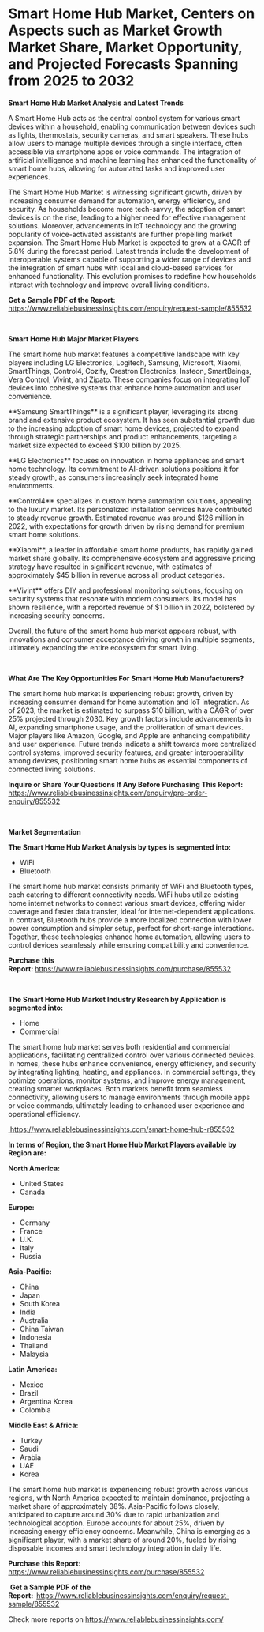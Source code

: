 <p><h1>Smart Home Hub Market, Centers on Aspects such as Market Growth Market Share, Market Opportunity, and Projected Forecasts Spanning from 2025 to 2032</h1></p><p><strong>Smart Home Hub Market Analysis and Latest Trends</strong></p>
<p><p>A Smart Home Hub acts as the central control system for various smart devices within a household, enabling communication between devices such as lights, thermostats, security cameras, and smart speakers. These hubs allow users to manage multiple devices through a single interface, often accessible via smartphone apps or voice commands. The integration of artificial intelligence and machine learning has enhanced the functionality of smart home hubs, allowing for automated tasks and improved user experiences.</p><p>The Smart Home Hub Market is witnessing significant growth, driven by increasing consumer demand for automation, energy efficiency, and security. As households become more tech-savvy, the adoption of smart devices is on the rise, leading to a higher need for effective management solutions. Moreover, advancements in IoT technology and the growing popularity of voice-activated assistants are further propelling market expansion. The Smart Home Hub Market is expected to grow at a CAGR of 5.8% during the forecast period. Latest trends include the development of interoperable systems capable of supporting a wider range of devices and the integration of smart hubs with local and cloud-based services for enhanced functionality. This evolution promises to redefine how households interact with technology and improve overall living conditions.</p></p>
<p><strong>Get a Sample PDF of the Report:&nbsp;</strong> <a href="https://www.reliablebusinessinsights.com/enquiry/request-sample/855532?utm_campaign=3083&utm_medium=2&utm_source=Github&utm_content=ia&utm_term=05042025&utm_id=smart-home-hub">https://www.reliablebusinessinsights.com/enquiry/request-sample/855532</a></p>
<p>&nbsp;</p>
<p><strong>Smart Home Hub Major Market Players</strong></p>
<p><p>The smart home hub market features a competitive landscape with key players including LG Electronics, Logitech, Samsung, Microsoft, Xiaomi, SmartThings, Control4, Cozify, Crestron Electronics, Insteon, SmartBeings, Vera Control, Vivint, and Zipato. These companies focus on integrating IoT devices into cohesive systems that enhance home automation and user convenience.</p><p>**Samsung SmartThings** is a significant player, leveraging its strong brand and extensive product ecosystem. It has seen substantial growth due to the increasing adoption of smart home devices, projected to expand through strategic partnerships and product enhancements, targeting a market size expected to exceed $100 billion by 2025.</p><p>**LG Electronics** focuses on innovation in home appliances and smart home technology. Its commitment to AI-driven solutions positions it for steady growth, as consumers increasingly seek integrated home environments. </p><p>**Control4** specializes in custom home automation solutions, appealing to the luxury market. Its personalized installation services have contributed to steady revenue growth. Estimated revenue was around $126 million in 2022, with expectations for growth driven by rising demand for premium smart home solutions.</p><p>**Xiaomi**, a leader in affordable smart home products, has rapidly gained market share globally. Its comprehensive ecosystem and aggressive pricing strategy have resulted in significant revenue, with estimates of approximately $45 billion in revenue across all product categories.</p><p>**Vivint** offers DIY and professional monitoring solutions, focusing on security systems that resonate with modern consumers. Its model has shown resilience, with a reported revenue of $1 billion in 2022, bolstered by increasing security concerns.</p><p>Overall, the future of the smart home hub market appears robust, with innovations and consumer acceptance driving growth in multiple segments, ultimately expanding the entire ecosystem for smart living.</p></p>
<p>&nbsp;</p>
<p><strong>What Are The Key Opportunities For Smart Home Hub Manufacturers?</strong></p>
<p><p>The smart home hub market is experiencing robust growth, driven by increasing consumer demand for home automation and IoT integration. As of 2023, the market is estimated to surpass $10 billion, with a CAGR of over 25% projected through 2030. Key growth factors include advancements in AI, expanding smartphone usage, and the proliferation of smart devices. Major players like Amazon, Google, and Apple are enhancing compatibility and user experience. Future trends indicate a shift towards more centralized control systems, improved security features, and greater interoperability among devices, positioning smart home hubs as essential components of connected living solutions.</p></p>
<p><strong>Inquire or Share Your Questions If Any Before Purchasing This Report:</strong> <a href="https://www.reliablebusinessinsights.com/enquiry/pre-order-enquiry/855532?utm_campaign=3083&utm_medium=2&utm_source=Github&utm_content=ia&utm_term=05042025&utm_id=smart-home-hub">https://www.reliablebusinessinsights.com/enquiry/pre-order-enquiry/855532</a></p>
<p>&nbsp;</p>
<p><strong>Market Segmentation</strong></p>
<p><strong>The Smart Home Hub Market Analysis by types is segmented into:</strong></p>
<p><ul><li>WiFi</li><li>Bluetooth</li></ul></p>
<p><p>The smart home hub market consists primarily of WiFi and Bluetooth types, each catering to different connectivity needs. WiFi hubs utilize existing home internet networks to connect various smart devices, offering wider coverage and faster data transfer, ideal for internet-dependent applications. In contrast, Bluetooth hubs provide a more localized connection with lower power consumption and simpler setup, perfect for short-range interactions. Together, these technologies enhance home automation, allowing users to control devices seamlessly while ensuring compatibility and convenience.</p></p>
<p><strong>Purchase this Report:&nbsp;</strong><a href="https://www.reliablebusinessinsights.com/purchase/855532?utm_campaign=3083&utm_medium=2&utm_source=Github&utm_content=ia&utm_term=05042025&utm_id=smart-home-hub">https://www.reliablebusinessinsights.com/purchase/855532</a></p>
<p>&nbsp;</p>
<p><strong>The Smart Home Hub Market Industry Research by Application is segmented into:</strong></p>
<p><ul><li>Home</li><li>Commercial</li></ul></p>
<p><p>The smart home hub market serves both residential and commercial applications, facilitating centralized control over various connected devices. In homes, these hubs enhance convenience, energy efficiency, and security by integrating lighting, heating, and appliances. In commercial settings, they optimize operations, monitor systems, and improve energy management, creating smarter workplaces. Both markets benefit from seamless connectivity, allowing users to manage environments through mobile apps or voice commands, ultimately leading to enhanced user experience and operational efficiency.</p></p>
<p><a href="https://www.reliablebusinessinsights.com/smart-home-hub-r855532?utm_campaign=3083&utm_medium=2&utm_source=Github&utm_content=ia&utm_term=05042025&utm_id=smart-home-hub">&nbsp;https://www.reliablebusinessinsights.com/smart-home-hub-r855532</a></p>
<p><strong>In terms of Region, the Smart Home Hub Market Players available by Region are:</strong></p>
<p>
    <p> <strong> North America: </strong>
        <ul>
            <li>United States</li>
            <li>Canada</li>
        </ul>
        </p> 
    <p> <strong> Europe: </strong>
        <ul>
            <li>Germany</li>
            <li>France</li>
            <li>U.K.</li>
            <li>Italy</li>
            <li>Russia</li>
        </ul>
        </p> 
    <p> <strong> Asia-Pacific: </strong>
        <ul>
            <li>China</li>
            <li>Japan</li>
            <li>South Korea</li>
            <li>India</li>
            <li>Australia</li>
            <li>China Taiwan</li>
            <li>Indonesia</li>
            <li>Thailand</li>
            <li>Malaysia</li>
        </ul>
        </p> 
    <p> <strong> Latin America: </strong>
        <ul>
            <li>Mexico</li>
            <li>Brazil</li>
            <li>Argentina Korea</li>
            <li>Colombia</li>
        </ul>
        </p> 
    <p> <strong> Middle East & Africa: </strong>
        <ul>
            <li>Turkey</li>
            <li>Saudi</li>
            <li>Arabia</li>
            <li>UAE</li>
            <li>Korea</li>
        </ul>
    </p>
    </p>
<p><p>The smart home hub market is experiencing robust growth across various regions, with North America expected to maintain dominance, projecting a market share of approximately 38%. Asia-Pacific follows closely, anticipated to capture around 30% due to rapid urbanization and technological adoption. Europe accounts for about 25%, driven by increasing energy efficiency concerns. Meanwhile, China is emerging as a significant player, with a market share of around 20%, fueled by rising disposable incomes and smart technology integration in daily life.</p></p>
<p><strong>Purchase this Report: </strong><a href="https://www.reliablebusinessinsights.com/purchase/855532?utm_campaign=3083&utm_medium=2&utm_source=Github&utm_content=ia&utm_term=05042025&utm_id=smart-home-hub">https://www.reliablebusinessinsights.com/purchase/855532</a></p>
<p>&nbsp;<strong>Get a Sample PDF of the Report:&nbsp;&nbsp;</strong><a href="https://www.reliablebusinessinsights.com/enquiry/request-sample/855532?utm_campaign=3083&utm_medium=2&utm_source=Github&utm_content=ia&utm_term=05042025&utm_id=smart-home-hub">https://www.reliablebusinessinsights.com/enquiry/request-sample/855532</a></p>
<p><strong></strong></p>
<p>Check more reports on <a href="https://www.reliablebusinessinsights.com/?utm_campaign=3083&utm_medium=2&utm_source=Github&utm_content=ia&utm_term=05042025&utm_id=smart-home-hub">https://www.reliablebusinessinsights.com/</a></p>